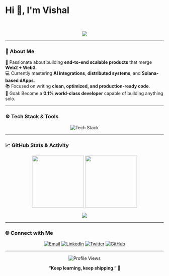 # Hi 👋, I'm Vishal

<br/>

<p align="center">
  <a href="https://github.com/iVishalCode/readme-typing-svg">
    <img src="https://readme-typing-svg.herokuapp.com?lines=Computer+Science+Student;Full+Stack+Web+Developer;Freelancer;WEB3%20%20Enthusiastic;Always%20learning%20new%20things&center=true&width=380&height=45">
  </a>
</p>

---

### 💫 About Me

🚀 Passionate about building **end-to-end scalable products** that merge **Web2 + Web3**.<br/>
💻 Currently mastering **AI integrations**, **distributed systems**, and **Solana-based dApps**.<br/>
📚 Focused on writing **clean, optimized, and production-ready code**.<br/>
🎯 Goal: Become a **0.1% world-class developer** capable of building anything solo.

---

### ⚙️ Tech Stack & Tools

<p align="center">
  <img src="https://skillicons.dev/icons?i=js,ts,react,nextjs,nodejs,express,postgres,mongodb,prisma,docker,git,github,tailwind,vscode,vercel&theme=light" alt="Tech Stack" />
</p>

---

### 📈 GitHub Stats & Activity

<p align="center">
  <img src="https://github-readme-stats.vercel.app/api?username=VishalDevx&show_icons=true&theme=tokyonight&hide_border=true" height="165" />
  <img src="https://github-readme-streak-stats.herokuapp.com/?user=VishalDevx&theme=tokyonight&hide_border=true" height="165" />
</p>

<p align="center">
  <img src="https://github-readme-activity-graph.vercel.app/graph?username=VishalDevx&theme=tokyo-night&hide_border=true&area=true" />
</p>

---

### 🌐 Connect with Me

<p align="center">
  <a href="mailto:your-vishalcsx@gmail.com"><img src="https://img.icons8.com/color/48/gmail-new.png" alt="Email"/></a>
  <a href="https://linkedin.com/in/vishal-singh-779054260"><img src="https://img.icons8.com/color/48/linkedin.png" alt="LinkedIn"/></a>
  <a href="https://twitter.com/VishalCsx"><img src="https://img.icons8.com/color/48/twitter--v1.png" alt="Twitter"/></a>
  <a href="https://github.com/VishalDevx"><img src="https://img.icons8.com/material-outlined/48/ffffff/github.png" alt="GitHub"/></a>
</p>

---

<p align="center">
  <img src="https://komarev.com/ghpvc/?username=VishalCsx&style=for-the-badge&color=blue" alt="Profile Views"/>
</p>

<p align="center">
  <b>“Keep learning, keep shipping.” 🚀</b>
</p>
